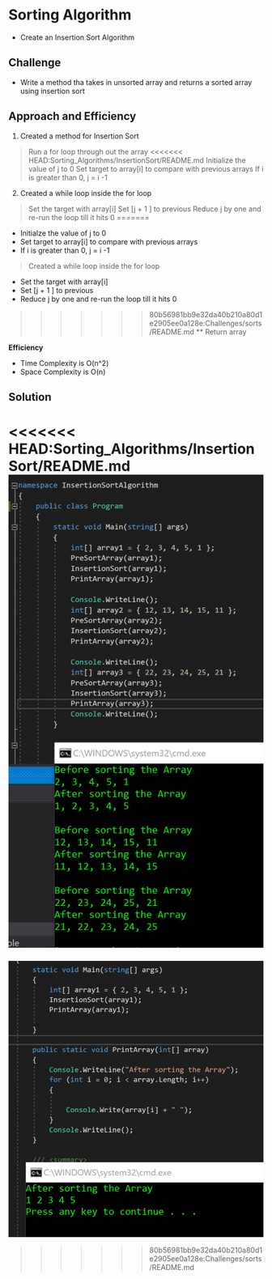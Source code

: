 # Sorting Algorithm
* Create an Insertion Sort Algorithm

## Challenge
* Write a method tha takes in unsorted array and returns a sorted array using insertion sort

## Approach and Efficiency
1. Created a method for Insertion Sort
> Run a for loop through out the array
<<<<<<< HEAD:Sorting_Algorithms/InsertionSort/README.md
> Initialize the value of j to 0
> Set target to array[i] to compare with previous arrays
> If i is greater than 0, j = i -1
2. Created a while loop inside the for loop
> Set the target with array[i]
> Set [j + 1 ] to previous
> Reduce j by one and re-run the loop till it hits 0
=======
- Initialze the value of j to 0
- Set target to array[i] to compare with previous arrays
- If i is greater than 0, j = i -1
> Created a while loop inside the for loop
- Set the target with array[i]
- Set [j + 1 ] to previous
- Reduce j by one and re-run the loop till it hits 0
>>>>>>> 80b56981bb9e32da40b210a80d1e2905ee0a128e:Challenges/sorts/README.md
** Return array

**Efficiency**
- Time Complexity is O(n^2)
- Space Complexity is O(n)


## Solution 
<<<<<<< HEAD:Sorting_Algorithms/InsertionSort/README.md
![Shuffle](/Assets/InsertionSort.jpg)
=======
![Shuffle](/Assets/InsertionSort1.jpg)
>>>>>>> 80b56981bb9e32da40b210a80d1e2905ee0a128e:Challenges/sorts/README.md
